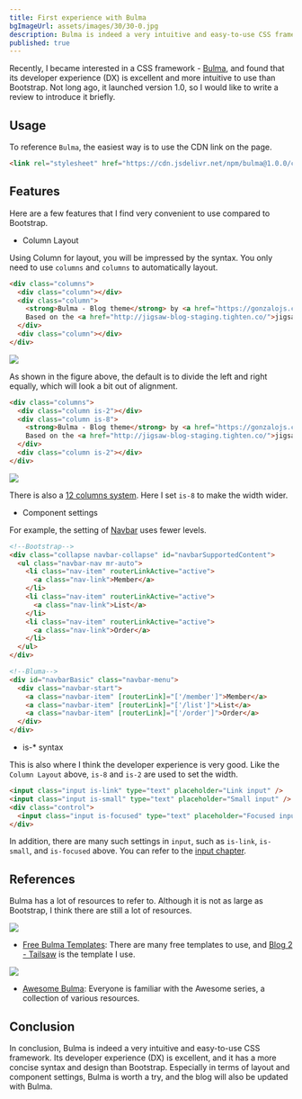 ```yaml
---
title: First experience with Bulma
bgImageUrl: assets/images/30/30-0.jpg
description: Bulma is indeed a very intuitive and easy-to-use CSS framework. Its developer experience (DX) is excellent, and it has a more concise syntax and design than Bootstrap. Especially in terms of layout and component settings, Bulma is worth a try.
published: true
---
```


Recently, I became interested in a CSS framework - [Bulma](https://bulma.io/), and found that its developer experience (DX) is excellent and more intuitive to use than Bootstrap. Not long ago, it launched version 1.0, so I would like to write a review to introduce it briefly.

## Usage

To reference `Bulma`, the easiest way is to use the CDN link on the page.

```html
<link rel="stylesheet" href="https://cdn.jsdelivr.net/npm/bulma@1.0.0/css/bulma.min.css" />
```

## Features

Here are a few features that I find very convenient to use compared to Bootstrap.

- Column Layout

Using Column for layout, you will be impressed by the syntax. You only need to use `columns` and `columns` to automatically layout.

```html
<div class="columns">
  <div class="column"></div>
  <div class="column">
    <strong>Bulma - Blog theme</strong> by <a href="https://gonzalojs.com">Gonzalo Gutierrez</a>.
    Based on the <a href="http://jigsaw-blog-staging.tighten.co/">jigsaw-blog</a>.
  </div>
  <div class="column"></div>
</div>
```

<img class="img-responsive" loading="lazy" src="assets/images/30/30-1.png">

As shown in the figure above, the default is to divide the left and right equally, which will look a bit out of alignment.

```html
<div class="columns">
  <div class="column is-2"></div>
  <div class="column is-8">
    <strong>Bulma - Blog theme</strong> by <a href="https://gonzalojs.com">Gonzalo Gutierrez</a>.
    Based on the <a href="http://jigsaw-blog-staging.tighten.co/">jigsaw-blog</a>.
  </div>
  <div class="column is-2"></div>
</div>
```

<img class="img-responsive" loading="lazy" src="assets/images/30/30-2.png">

There is also a [12 columns system](https://bulma.io/documentation/columns/sizes/#12-columns-system). Here I set `is-8` to make the width wider.

- Component settings

For example, the setting of [Navbar](https://bulma.io/documentation/components/navbar/) uses fewer levels.

```html
<!--Bootstrap-->
<div class="collapse navbar-collapse" id="navbarSupportedContent">
  <ul class="navbar-nav mr-auto">
    <li class="nav-item" routerLinkActive="active">
      <a class="nav-link">Member</a>
    </li>
    <li class="nav-item" routerLinkActive="active">
      <a class="nav-link">List</a>
    </li>
    <li class="nav-item" routerLinkActive="active">
      <a class="nav-link">Order</a>
    </li>
  </ul>
</div>
```

```html
<!--Bluma-->
<div id="navbarBasic" class="navbar-menu">
  <div class="navbar-start">
    <a class="navbar-item" [routerLink]="['/member']">Member</a>
    <a class="navbar-item" [routerLink]="['/list']">List</a>
    <a class="navbar-item" [routerLink]="['/order']">Order</a>
  </div>
</div>
```

- is-* syntax

This is also where I think the developer experience is very good. Like the `Column Layout` above, `is-8` and `is-2` are used to set the width.

```html
<input class="input is-link" type="text" placeholder="Link input" />
<input class="input is-small" type="text" placeholder="Small input" />
<div class="control">
  <input class="input is-focused" type="text" placeholder="Focused input" />
</div>
```

In addition, there are many such settings in `input`, such as `is-link`, `is-small`, and `is-focused` above. You can refer to the [input chapter](https://bulma.io/documentation/form/input/).

## References

Bulma has a lot of resources to refer to. Although it is not as large as Bootstrap, I think there are still a lot of resources.

<img class="img-responsive" loading="lazy" src="assets/images/30/30-3.png">

- [Free Bulma Templates](https://bulmatemplates.github.io/bulma-templates/): There are many free templates to use, and [Blog 2 - Tailsaw](https://bulmatemplates.github.io/bulma-templates/templates/blog-tailsaw.html) is the template I use.

<img class="img-responsive" loading="lazy" src="assets/images/30/30-4.png">

- [Awesome Bulma](https://github.com/aldi/awesome-bulma): Everyone is familiar with the Awesome series, a collection of various resources.

## Conclusion

In conclusion, Bulma is indeed a very intuitive and easy-to-use CSS framework. Its developer experience (DX) is excellent, and it has a more concise syntax and design than Bootstrap. Especially in terms of layout and component settings, Bulma is worth a try, and the blog will also be updated with Bulma.
